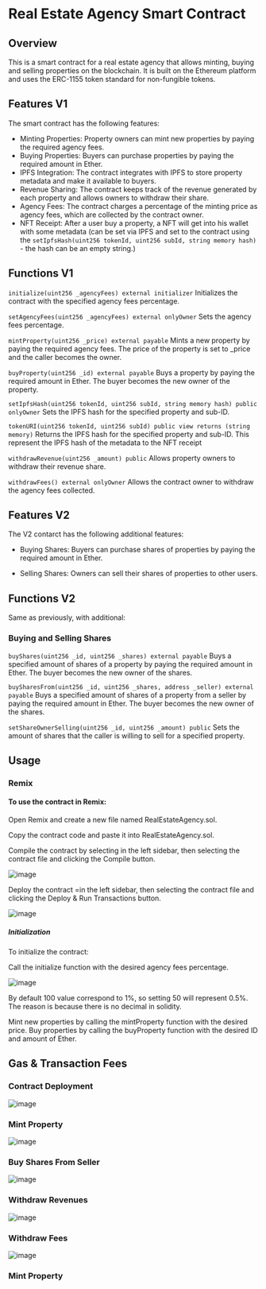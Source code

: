 
# Real Estate Agency Smart Contract
## Overview
This is a smart contract for a real estate agency that allows minting, buying and selling properties on the blockchain. It is built on the Ethereum platform and uses the ERC-1155 token standard for non-fungible tokens.

## Features V1
The smart contract has the following features:

* Minting Properties: Property owners can mint new properties by paying the required agency fees.
* Buying Properties: Buyers can purchase properties by paying the required amount in Ether.
* IPFS Integration: The contract integrates with IPFS to store property metadata and make it available to buyers.
* Revenue Sharing: The contract keeps track of the revenue generated by each property and allows owners to withdraw their share.
* Agency Fees: The contract charges a percentage of the minting price as agency fees, which are collected by the contract owner.
* NFT Receipt: After a user buy a property, a NFT will get into his wallet with some metadata (can be set via IPFS and set to the contract using the `setIpfsHash(uint256 tokenId, uint256 subId, string memory hash)` - the hash can be an empty string.)

## Functions V1

`initialize(uint256 _agencyFees) external initializer`
Initializes the contract with the specified agency fees percentage.

`setAgencyFees(uint256 _agencyFees) external onlyOwner`
Sets the agency fees percentage.

`mintProperty(uint256 _price) external payable`
Mints a new property by paying the required agency fees. The price of the property is set to _price and the caller becomes the owner.

`buyProperty(uint256 _id) external payable`
Buys a property by paying the required amount in Ether. The buyer becomes the new owner of the property.

`setIpfsHash(uint256 tokenId, uint256 subId, string memory hash) public onlyOwner`
Sets the IPFS hash for the specified property and sub-ID.

`tokenURI(uint256 tokenId, uint256 subId) public view returns (string memory)`
Returns the IPFS hash for the specified property and sub-ID. This represent the IPFS hash of the metadata to the NFT receipt

`withdrawRevenue(uint256 _amount) public`
Allows property owners to withdraw their revenue share.

`withdrawFees() external onlyOwner`
Allows the contract owner to withdraw the agency fees collected.


## Features V2
The V2 contarct has the following additional features:

* Buying Shares: Buyers can purchase shares of properties by paying the required amount in Ether.

* Selling Shares: Owners can sell their shares of properties to other users.

## Functions V2

Same as previously, with additional:

### Buying and Selling Shares

`buyShares(uint256 _id, uint256 _shares) external payable`
Buys a specified amount of shares of a property by paying the required amount in Ether. The buyer becomes the new owner of the shares.

`buySharesFrom(uint256 _id, uint256 _shares, address _seller) external payable`
Buys a specified amount of shares of a property from a seller by paying the required amount in Ether. The buyer becomes the new owner of the shares.

`setShareOwnerSelling(uint256 _id, uint256 _amount) public`
Sets the amount of shares that the caller is willing to sell for a specified property.



## Usage
### Remix
#### To use the contract in Remix:

Open Remix and create a new file named RealEstateAgency.sol.

Copy the contract code and paste it into RealEstateAgency.sol.

Compile the contract by selecting in the left sidebar, then selecting the contract file and clicking the Compile button.

![image](https://user-images.githubusercontent.com/61319421/228345016-5b84d2a8-dff7-4722-adf9-c8c8f85dd1a7.png)

Deploy the contract =in the left sidebar, then selecting the contract file and clicking the Deploy & Run Transactions button.

![image](https://user-images.githubusercontent.com/61319421/228345192-857eb1aa-08d4-44eb-bfa1-f7054a7b89d5.png)

##### Initialization
To initialize the contract:

Call the initialize function with the desired agency fees percentage.

![image](https://user-images.githubusercontent.com/61319421/228345302-5d185bd7-1f60-4a5c-8d71-e8a724697a7e.png)

By default 100 value correspond to 1%, so setting 50 will represent 0.5%. The reason is because there is no decimal in solidity.

Mint new properties by calling the mintProperty function with the desired price.
Buy properties by calling the buyProperty function with the desired ID and amount of Ether.


## Gas & Transaction Fees

### Contract Deployment

![image](https://user-images.githubusercontent.com/61319421/228852172-748a6d14-e35f-4d44-b528-230745c5dd04.png)


### Mint Property

![image](https://user-images.githubusercontent.com/61319421/228852246-864b55eb-d2b0-4e76-9d29-30618922d7a9.png)

### Buy Shares From Seller

![image](https://user-images.githubusercontent.com/61319421/228852370-e9c135af-88cd-4ee7-98fd-3f64e60e2dcf.png)


### Withdraw Revenues

![image](https://user-images.githubusercontent.com/61319421/228852415-caae4690-ea36-4b2a-b174-c7099c0aa628.png)


### Withdraw Fees

![image](https://user-images.githubusercontent.com/61319421/228852468-1f12889b-a192-4005-a49f-ae996293c5e1.png)


### Mint Property



